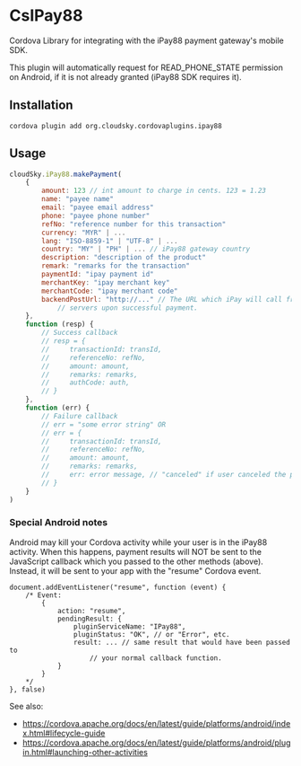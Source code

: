 CsIPay88
========

Cordova Library for integrating with the iPay88 payment gateway's mobile SDK.

This plugin will automatically request for READ_PHONE_STATE permission on
Android, if it is not already granted (iPay88 SDK requires it).


Installation
------------

`cordova plugin add org.cloudsky.cordovaplugins.ipay88`

Usage
-----

```javascript
cloudSky.iPay88.makePayment(
    {
        amount: 123 // int amount to charge in cents. 123 = 1.23
        name: "payee name"
        email: "payee email address"
        phone: "payee phone number"
        refNo: "reference number for this transaction"
        currency: "MYR" | ...
        lang: "ISO-8859-1" | "UTF-8" | ...
        country: "MY" | "PH" | ... // iPay88 gateway country
        description: "description of the product"
        remark: "remarks for the transaction"
        paymentId: "ipay payment id"
        merchantKey: "ipay merchant key"
        merchantCode: "ipay merchant code"
        backendPostUrl: "http://..." // The URL which iPay will call from their
            // servers upon successful payment.
    },
    function (resp) {
        // Success callback
        // resp = {
        //     transactionId: transId,
        //     referenceNo: refNo,
        //     amount: amount,
        //     remarks: remarks,
        //     authCode: auth,
        // }
    },
    function (err) {
        // Failure callback
        // err = "some error string" OR
        // err = {
        //     transactionId: transId,
        //     referenceNo: refNo,
        //     amount: amount,
        //     remarks: remarks,
        //     err: error message, // "canceled" if user canceled the payment.
        // }
    }
)
```

### Special Android notes

Android may kill your Cordova activity while your user is in the iPay88 activity.
When this happens, payment results will NOT be sent to the JavaScript callback
which you passed to the other methods (above). Instead, it will be sent to your
app with the "resume" Cordova event.

```javacript
document.addEventListener("resume", function (event) {
    /* Event:
        {
            action: "resume",
            pendingResult: {
                pluginServiceName: "IPay88",
                pluginStatus: "OK", // or "Error", etc.
                result: ... // same result that would have been passed to
                    // your normal callback function.
            }
        }
    */
}, false)
```

See also:

- https://cordova.apache.org/docs/en/latest/guide/platforms/android/index.html#lifecycle-guide
- https://cordova.apache.org/docs/en/latest/guide/platforms/android/plugin.html#launching-other-activities
